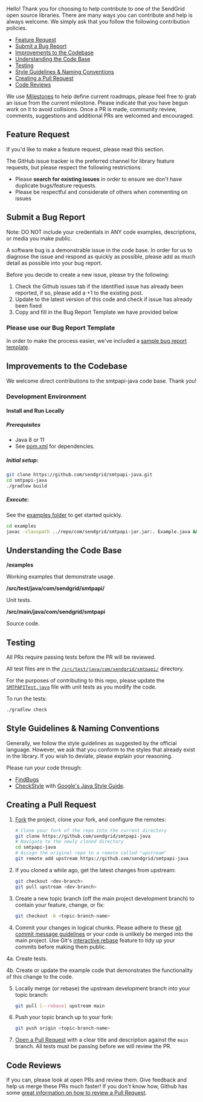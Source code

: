 Hello! Thank you for choosing to help contribute to one of the SendGrid open source libraries. There are many ways you can contribute and help is always welcome.  We simply ask that you follow the following contribution policies.

- [Feature Request](#feature-request)
- [Submit a Bug Report](#submit-a-bug-report)
- [Improvements to the Codebase](#improvements-to-the-codebase)
- [Understanding the Code Base](#understanding-the-codebase)
- [Testing](#testing)
- [Style Guidelines & Naming Conventions](#style_guidelines_and_naming_conventions)
- [Creating a Pull Request](#creating_a_pull_request)
- [Code Reviews](#code-reviews)

We use [Milestones](https://github.com/sendgrid/smtpapi-java/milestones) to help define current roadmaps, please feel free to grab an issue from the current milestone. Please indicate that you have begun work on it to avoid collisions. Once a PR is made, community review, comments, suggestions and additional PRs are welcomed and encouraged.

<a name="feature-request"></a>
## Feature Request

If you'd like to make a feature request, please read this section.

The GitHub issue tracker is the preferred channel for library feature requests, but please respect the following restrictions:

- Please **search for existing issues** in order to ensure we don't have duplicate bugs/feature requests.
- Please be respectful and considerate of others when commenting on issues

<a name="submit-a-bug-report"></a>
## Submit a Bug Report

Note: DO NOT include your credentials in ANY code examples, descriptions, or media you make public.

A software bug is a demonstrable issue in the code base. In order for us to diagnose the issue and respond as quickly as possible, please add as much detail as possible into your bug report.

Before you decide to create a new issue, please try the following:

1. Check the Github issues tab if the identified issue has already been reported, if so, please add a +1 to the existing post.
2. Update to the latest version of this code and check if issue has already been fixed
3. Copy and fill in the Bug Report Template we have provided below

### Please use our Bug Report Template

In order to make the process easier, we've included a [sample bug report template](ISSUE_TEMPLATE.md).

<a name="improvements-to-the-codebase"></a>
## Improvements to the Codebase

We welcome direct contributions to the smtpapi-java code base. Thank you!

### Development Environment ###

#### Install and Run Locally ####

##### Prerequisites #####

- Java 8 or 11
- See [pom.xml](pom.xml) for dependencies.

##### Initial setup: #####

```bash
git clone https://github.com/sendgrid/smtpapi-java.git
cd smtpapi-java
./gradlew build
```

##### Execute: #####

See the [examples folder](examples) to get started quickly.

```bash
cd examples
javac -classpath ../repo/com/sendgrid/smtpapi-jar.jar:. Example.java && java -classpath ../repo/com/sendgrid/smtpapi-jar.jar:. Example
```

<a name="understanding-the-codebase"></a>
## Understanding the Code Base

**/examples**

Working examples that demonstrate usage.

**/src/test/java/com/sendgrid/smtpapi/**

Unit tests.

**/src/main/java/com/sendgrid/smtpapi**

Source code.

<a name="testing"></a>
## Testing

All PRs require passing tests before the PR will be reviewed.

All test files are in the [`/src/test/java/com/sendgrid/smtpapi/`](src/test/java/com/sendgrid/smtpapi/) directory.

For the purposes of contributing to this repo, please update the [`SMTPAPITest.java`](src/test/java/com/sendgrid/smtpapi/SMTPAPITest.java) file with unit tests as you modify the code.

To run the tests:

```bash
./gradlew check
```

<a name="style-guidelines-and-naming-conventions"></a>
## Style Guidelines & Naming Conventions

Generally, we follow the style guidelines as suggested by the official language. However, we ask that you conform to the styles that already exist in the library. If you wish to deviate, please explain your reasoning.

Please run your code through:

- [FindBugs](http://findbugs.sourceforge.net/)
- [CheckStyle](http://checkstyle.sourceforge.net/) with [Google's Java Style Guide](http://checkstyle.sourceforge.net/reports/google-java-style.html).

## Creating a Pull Request<a name="creating-a-pull-request"></a>

1. [Fork](https://help.github.com/fork-a-repo/) the project, clone your fork,
   and configure the remotes:

   ```bash
   # Clone your fork of the repo into the current directory
   git clone https://github.com/sendgrid/smtpapi-java
   # Navigate to the newly cloned directory
   cd smtpapi-java
   # Assign the original repo to a remote called "upstream"
   git remote add upstream https://github.com/sendgrid/smtpapi-java
   ```

2. If you cloned a while ago, get the latest changes from upstream:

   ```bash
   git checkout <dev-branch>
   git pull upstream <dev-branch>
   ```

3. Create a new topic branch (off the main project development branch) to
   contain your feature, change, or fix:

   ```bash
   git checkout -b <topic-branch-name>
   ```

4. Commit your changes in logical chunks. Please adhere to these [git commit
   message guidelines](http://tbaggery.com/2008/04/19/a-note-about-git-commit-messages.html)
   or your code is unlikely be merged into the main project. Use Git's
   [interactive rebase](https://help.github.com/articles/interactive-rebase)
   feature to tidy up your commits before making them public.

4a. Create tests.

4b. Create or update the example code that demonstrates the functionality of this change to the code.

5. Locally merge (or rebase) the upstream development branch into your topic branch:

   ```bash
   git pull [--rebase] upstream main
   ```

6. Push your topic branch up to your fork:

   ```bash
   git push origin <topic-branch-name>
   ```

7. [Open a Pull Request](https://help.github.com/articles/using-pull-requests/)
    with a clear title and description against the `main` branch. All tests must be passing before we will review the PR.

<a name="code-reviews"></a>
## Code Reviews

If you can, please look at open PRs and review them. Give feedback and help us merge these PRs much faster! If you don't know how, Github has some [great information on how to review a Pull Request](https://help.github.com/articles/about-pull-request-reviews/).
